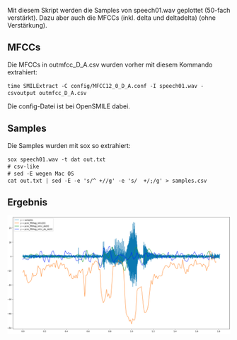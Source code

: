 Mit diesem Skript werden die Samples von speech01.wav geplottet (50-fach verstärkt).
Dazu aber auch die MFCCs (inkl. delta und deltadelta) (ohne Verstärkung).

## MFCCs
Die MFCCs in outmfcc_D_A.csv wurden vorher mit diesem Kommando extrahiert:

    time SMILExtract -C config/MFCC12_0_D_A.conf -I speech01.wav -csvoutput outmfcc_D_A.csv

Die config-Datei ist bei OpenSMILE dabei.

## Samples
Die Samples wurden mit sox so extrahiert:

    sox speech01.wav -t dat out.txt
    # csv-like
    # sed -E wegen Mac OS
    cat out.txt | sed -E -e 's/^ +//g' -e 's/  +/;/g' > samples.csv

## Ergebnis
![asdf](result.png)